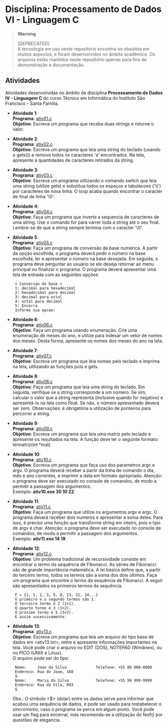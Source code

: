 # Disciplina: Processamento de Dados VI - Linguagem C

> **Warning**
> 
> [DEPRECATED]  
> A tecnologia em uso neste repositório encontra-se obsoleta em muitos aspectos, e foram desenvolvidos no âmbito acadêmico. Os arquivos estão mantidos neste repositório apenas para fins de demonstração e documentação. 

## Atividades

Atividades desenvolvidas no âmbito da disciplina **Processamento de Dados IV - Linguagem C** do curso Técnico em Informática do Instituto São Francisco - Santa Família.

* **Atividade 1**:  
  **Programa**: [ativ01.c](src/ativ01.c)  
  **Objetivo**: Escreva um programa que receba duas strings e retorne o valor.  
  
* **Atividade 2**:  
  **Programa**: [ativ02.c](src/ativ02.c)  
  **Objetivo**: Escreva um programa que leia uma string do teclado (usando o gets()) e remova todos os caracteres 'a' encontrados. Na tela, apresente a quantidades de caracteres retirados da string.

* **Atividade 3**:  
  **Programa**: [ativ03.c](src/ativ03.c)  
  **Objetivo**: Escreva um programa utilizando o comando switch que leia uma string (utilize gets) e substitua todos os espaços e tabulacoes ('\t') por caracteres de nova linha. O loop acaba quando encontrar o caracter de final de linha '\0'.

* **Atividade 4**:  
  **Programa**: [ativ04.c](src/ativ04.c)  
  **Objetivo**: Faça um programa que inverta a sequencia de caracteres de uma string. Use o comando for para varrer toda a string até o seu final. Lembre-se de que a string sempre termina com o caracter '\0'.

* **Atividade 5**:  
  **Programa**: [ativ05.c](src/ativ05.c)  
  **Objetivo**: Faça um programa de conversão de base numérica. A partir da opção escolhida, o programa deverá pedir o número na base escolhida, ler e apresentar o número na base desejada. Em seguida, o programa deve perguntar ao usuário se ele deseja retornar ao menu principal ou finalizar o programa. O programa deverá apresentar uma tela de entrada com as seguintes opções:  
  ```
   < Conversao de base >
   1: decimal para hexadecimal
   2: hexadecimal para decimal
   3: decimal para octal
   4: octal para decimal
   5: Encerra
   Informe sua opcao:
  ```
* **Atividade 6**:  
  **Programa**: [ativ06.c](src/ativ06.c)  
  **Objetivo**: Faça um programa usando enumeração. Crie uma enumeração de meses do ano, e utilize para indexar um vetor de nomes dos meses. Desta forma, apresente os nomes dos meses do ano na tela.  
 
* **Atividade 7**:  
  **Programa**: [ativ07.c](src/ativ07.c)  
  **Objetivo**: Escreva um programa que leia nomes pelo teclado e imprima na tela, utilizando as funções puts e gets.  
  
* **Atividade 8**:  
  **Programa**: [ativ08.c](src/ativ08.c)  
  **Objetivo**: Faça um programa que leia uma string do teclado. Em seguida, verifique se a string corresponde a um número. Se sim, calcular o valor que a string representa (inclusive quando for negativo) e apresentá-lo na tela como float. Se não, o número apresentado deverá ser zero. Observações: é obrigatória a utilização de ponteiros para percorrer a string.  
  
* **Atividade 9**:  
  **Programa**: [ativ09.c](src/ativ09.c)  
  **Objetivo**: Escreva um programa que leia uma matriz pelo teclado e apresente os resultados na tela. A função deve ter o seguinte formato: lermatriz(int *mat)  

* **Atividade 10**:  
  **Programa**: [ativ10.c](src/ativ10.c)  
  **Objetivo**: Escreva um programa que faça uso dos parametros argc e argv. O programa deverá receber a partir da linha de comando o dia, mês e ano correntes, e imprimir a data em formato apropriado. Atenção: o programa deve ser executado no console de comandos, de modo a permitir a passagem dos argumentos.  
  Exemplo: **ativ10.exe 30 10 22**  

* **Atividade 11**:  
  **Programa**: [ativ11.c](src/ativ11.c)  
  **Objetivo**: Faça um programa que utilize os argumentos argv e argc. O programa deverá receber dois numeros e apresentar a soma deles. Para isso, é preciso uma função que transforme string em inteiro, pois o tipo de argv é char. Atenção: o programa deve ser executado no console de comandos, de modo a permitir a passagem dos argumentos.  
  Exemplo: **ativ11.exe 14 18**
  
* **Atividade 12**:  
  **Programa**: [ativ12.c](src/ativ12.c)  
  **Objetivo**: Um problema tradicional de recursividade consiste em encontrar o termo da sequência de Fibonacci. As séries de Fibonacci são de grande importância matemática. A lei básica define que, a partir do terceiro termo, todos os termos são a soma dos dois últimos. Faça um programa que encontre o termo da sequência de Fibonacci. A seguir são apresentados os primeiros termos da sequência.  
  ```
   F = {1, 1, 2, 3, 5, 8, 13, 21, 34...}
   O primeiro e o segundo termos são 1.
   O terceiro termo é 2 (1+1).
   O quarto termo é 3 (1+2).
   O próximo termo e 5 (3+2).
   E assim sucessivamente.
  ```  

* **Atividade 13**:  
  **Programa**: [ativ13.c](src/ativ13.c)  
  **Objetivo**: Escreva um programa que leia um arquivo do tipo base de dados em <ativ13.txt>, retire e apresente informações importantes na tela. Você pode criar o arquivo no EDIT (DOS), NOTEPAD (Windows), ou no PICO (UNIX e Linux).  
  O arquivo pode ser do tipo:  
  ```
   Nome:     Joao da Silva             Telefone: +55 00 000-0000
   Endereco: Rua do Joao, 168
   $
   Nome:     Maria da Silva            Telefone: +55 99 999-9999
   Endereco: Rua da Vila, 093
   $
  ```   
  Obs.: O simbolo <$> (dolar) entre os dados serve para informar que acabou uma sequência de dados, e pode ser usado para restabelecer o sincronismo, caso o programa se perca em algum ponto. Você pode usar um flag para encerrar, mas recomenda-se a utilização do feof() por questões de elegancia.
